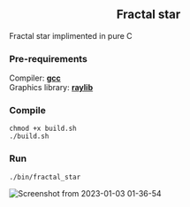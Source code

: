 <h2 align="center">Fractal star</h2>
Fractal star implimented in pure C

### Pre-requirements
  Compiler: <a href="https://gcc.gnu.org/"><b>gcc</b></a> <br>
  Graphics library: <a href="https://raylib.com"><b>raylib</b></a>

### Compile
    chmod +x build.sh
    ./build.sh

### Run
    ./bin/fractal_star

![Screenshot from 2023-01-03 01-36-54](https://user-images.githubusercontent.com/38325426/210272940-f1f2f4fc-39e3-4204-8540-129117744297.png)
